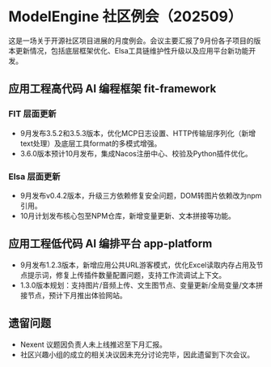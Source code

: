 # ModelEngine 社区例会（202509）

这是一场关于开源社区项目进展的月度例会。会议主要汇报了9月份各子项目的版本更新情况，包括底层框架优化、Elsa工具链维护性升级以及应用平台新功能开发。

## 应用工程高代码 AI 编程框架 fit-framework

### FIT 层面更新

- 9月发布3.5.2和3.5.3版本，优化MCP日志设置、HTTP传输层序列化（新增text处理）及底层工具format的多模式增强。
- 3.6.0版本预计10月发布，集成Nacos注册中心、校验及Python插件优化。

### Elsa 层面更新

- 9月发布v0.4.2版本，升级三方依赖修复安全问题，DOM转图片依赖改为npm引用。
- 10月计划发布核心包至NPM仓库，新增变量更新、文本拼接等功能。

## 应用工程低代码 AI 编排平台 app-platform

- 9月发布1.2.3版本，新增应用公共URL游客模式，优化Excel读取内存占用及节点提示词，修复上传插件数量配置问题，支持工作流调试上下文。
- 1.3.0版本规划：支持图片/音频上传、文生图节点、变量更新/全局变量/文本拼接节点，预计下月推出体验网站。

## 遗留问题

- Nexent 议题因负责人未上线推迟至下月汇报。
- 社区兴趣小组的成立的相关决议因未充分讨论完毕，因此遗留到下次会议。
